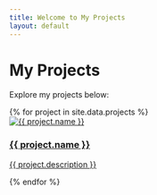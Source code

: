 ```yaml
---
title: Welcome to My Projects
layout: default
---
```


# My Projects
Explore my projects below:

<div class="project-grid">
  {% for project in site.data.projects %}
    <div class="project-card">
      <a href="{{ project.link }}">
        <img src="{{ project.image }}" alt="{{ project.name }}">
        <h3>{{ project.name }}</h3>
        <p>{{ project.description }}</p>
      </a>
    </div>
  {% endfor %}
</div>
